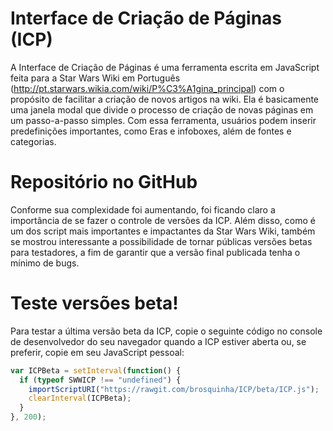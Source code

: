 # Interface de Criação de Páginas (ICP)
A Interface de Criação de Páginas é uma ferramenta escrita em JavaScript feita para a Star Wars Wiki em Português (http://pt.starwars.wikia.com/wiki/P%C3%A1gina_principal) com o propósito de facilitar a criação de novos artigos na wiki. Ela é basicamente uma janela modal que divide o processo de criação de novas páginas em um passo-a-passo simples. 
Com essa ferramenta, usuários podem inserir predefinições importantes, como Eras e infoboxes, além de fontes e categorias.

# Repositório no GitHub
Conforme sua complexidade foi aumentando, foi ficando claro a importância de se fazer o controle de versões da ICP. Além disso, como é um dos script mais importantes e impactantes da Star Wars Wiki, também se mostrou interessante a possibilidade de tornar públicas versões betas para testadores, a fim de garantir que a versão final publicada tenha o mínimo de bugs. 

# Teste versões beta!
Para testar a última versão beta da ICP, copie o seguinte código no console de desenvolvedor do seu navegador quando a ICP estiver aberta ou, se preferir, copie em seu JavaScript pessoal: 
```javascript
var ICPBeta = setInterval(function() {
  if (typeof SWWICP !== "undefined") {
    importScriptURI("https://rawgit.com/brosquinha/ICP/beta/ICP.js");
    clearInterval(ICPBeta);
  }
}, 200);
```

